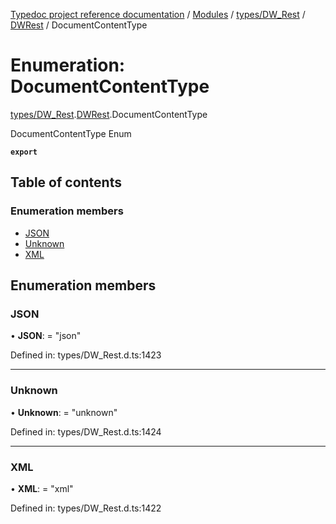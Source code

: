 [Typedoc project reference documentation](../README.md) / [Modules](../modules.md) / [types/DW_Rest](../modules/types_dw_rest.md) / [DWRest](../modules/types_dw_rest.dwrest.md) / DocumentContentType

# Enumeration: DocumentContentType

[types/DW_Rest](../modules/types_dw_rest.md).[DWRest](../modules/types_dw_rest.dwrest.md).DocumentContentType

DocumentContentType Enum

**`export`** 

## Table of contents

### Enumeration members

- [JSON](types_dw_rest.dwrest.documentcontenttype.md#json)
- [Unknown](types_dw_rest.dwrest.documentcontenttype.md#unknown)
- [XML](types_dw_rest.dwrest.documentcontenttype.md#xml)

## Enumeration members

### JSON

• **JSON**: = "json"

Defined in: types/DW_Rest.d.ts:1423

___

### Unknown

• **Unknown**: = "unknown"

Defined in: types/DW_Rest.d.ts:1424

___

### XML

• **XML**: = "xml"

Defined in: types/DW_Rest.d.ts:1422

